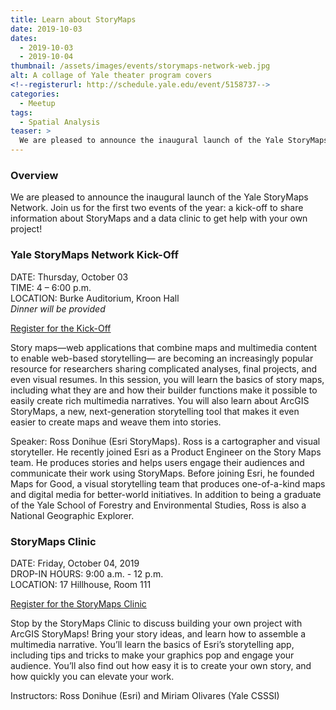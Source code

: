 ```yaml
---
title: Learn about StoryMaps
date: 2019-10-03
dates:
  - 2019-10-03
  - 2019-10-04
thumbnail: /assets/images/events/storymaps-network-web.jpg
alt: A collage of Yale theater program covers
<!--registerurl: http://schedule.yale.edu/event/5158737-->
categories:
  - Meetup
tags:
  - Spatial Analysis
teaser: >
  We are pleased to announce the inaugural launch of the Yale StoryMaps Network. Join us for the first two events of the year: a kick-off to share information about StoryMaps and a clinic to get help with your own project!
---
```


### Overview
We are pleased to announce the inaugural launch of the Yale StoryMaps Network. Join us for the first two events of the year: a kick-off to share information about StoryMaps and a data clinic to get help with your own project!

### Yale StoryMaps Network Kick-Off

DATE: Thursday, October 03  
TIME: 4 – 6:00 p.m.  
LOCATION: Burke Auditorium, Kroon Hall  
*Dinner will be provided*  

<a href='https://schedule.yale.edu/calendar/instruction/YaleStoyMapNetwork-KickOff' target='_blank'>Register for the Kick-Off</a>

Story maps—web applications that combine maps and multimedia content to enable web-based storytelling— are becoming an increasingly popular resource for researchers sharing complicated analyses, final projects, and even visual resumes. In this session, you will learn the basics of story maps, including what they are and how their builder functions make it possible to easily create rich multimedia narratives. You will also learn about ArcGIS StoryMaps, a new, next-generation storytelling tool that makes it even easier to create maps and weave them into stories.

Speaker: Ross Donihue (Esri StoryMaps). Ross is a cartographer and visual storyteller. He recently joined Esri as a Product Engineer on the Story Maps team. He produces stories and helps users engage their audiences and communicate their work using StoryMaps. Before joining Esri, he founded Maps for Good, a visual storytelling team that produces one-of-a-kind maps and digital media for better-world initiatives. In addition to being a graduate of the Yale School of Forestry and Environmental Studies, Ross is also a National Geographic Explorer.

### StoryMaps Clinic

DATE: Friday, October 04, 2019  
DROP-IN HOURS: 9:00 a.m. - 12 p.m.  
LOCATION: 17 Hillhouse, Room 111  

<a href='https://schedule.yale.edu/calendar/instruction/YaleStoyMapNetwork-Clinic' target='_blank'>Register for the StoryMaps Clinic</a>

Stop by the StoryMaps Clinic to discuss building your own project with ArcGIS StoryMaps! Bring your story ideas, and learn how to assemble a multimedia narrative. You’ll learn the basics of Esri’s storytelling app, including tips and tricks to make your graphics pop and engage your audience. You’ll also find out how easy it is to create your own story, and how quickly you can elevate your work.

Instructors: Ross Donihue (Esri) and Miriam Olivares (Yale CSSSI)